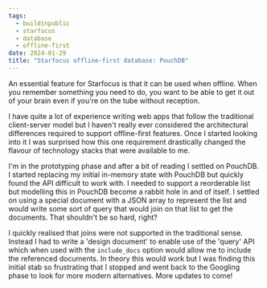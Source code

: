 ```yaml
---
tags:
  - buildinpublic
  - starfocus
  - database
  - offline-first
date: 2024-01-29
title: "Starfocus offline-first database: PouchDB"
---
```

An essential feature for Starfocus is that it can be used when offline. When you remember something you need to do, you want to be able to get it out of your brain even if you're on the tube without reception.

I have quite a lot of experience writing web apps that follow the traditional client-server model but I haven't really ever considered the architectural differences required to support offline-first features. Once I started looking into it I was surprised how this one requirement drastically changed the flavour of technology stacks that were available to me.

I'm in the prototyping phase and after a bit of reading I settled on PouchDB. I started replacing my initial in-memory state with PouchDB but quickly found the API difficult to work with. I needed to support a reorderable list but modelling this in PouchDB become a rabbit hole in and of itself. I settled on using a special document with a JSON array to represent the list and would write some sort of query that would join on that list to get the documents. That shouldn't be so hard, right?

I quickly realised that joins were not supported in the traditional sense. Instead I had to write a 'design document' to enable use of the 'query' API which when used with the `include_docs` option would allow me to include the referenced documents. In theory this would work but I was finding this initial stab so frustrating that I stopped and went back to the Googling phase to look for more modern alternatives. More updates to come!